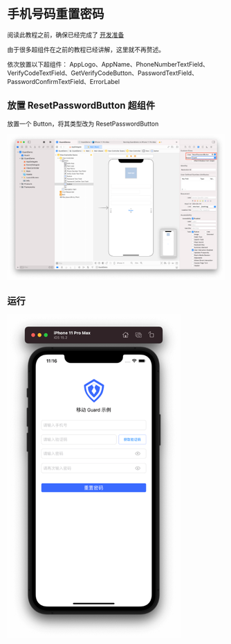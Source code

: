 # 手机号码重置密码

<LastUpdated/>

阅读此教程之前，确保已经完成了 [开发准备](/reference-new/mobile/sdk-for-ios/develop)

由于很多超组件在之前的教程已经讲解，这里就不再赘述。

依次放置以下超组件： AppLogo、AppName、PhoneNumberTextField、VerifyCodeTextField、GetVerifyCodeButton、PasswordTextField、PasswordConfirmTextField、ErrorLabel

## 放置 ResetPasswordButton 超组件

放置一个 Button，将其类型改为 ResetPasswordButton

![](./images/reset-password-by-phone1.png)

## 运行

<img src="./images/reset-password-by-phone2.png" alt="drawing" width="400"/>
